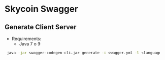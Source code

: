 # Skycoin Swagger

## Generate Client Server

- Requirements:
  - Java 7 o 9

``` sh
 java -jar swagger-codegen-cli.jar generate -i swagger.yml -l <language> -o <output-file>
```
